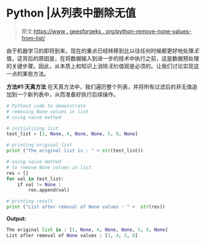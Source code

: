 # Python |从列表中删除无值

> 原文:[https://www . geesforgeks . org/python-remove-none-values-from-list/](https://www.geeksforgeeks.org/python-remove-none-values-from-list/)

由于机器学习的即将到来，现在的重点已经转移到比以往任何时候都更好地处理*无*值，这背后的原因是，在将数据输入到进一步的技术中执行之前，这是数据预处理的关键步骤。因此，从本质上和知识上消除*无*价值观是必须的。让我们讨论实现这一点的某些方法。

**方法#1:天真方法**
在天真方法中，我们遍历整个列表，并将所有过滤后的非无值追加到一个新列表中，从而准备好执行后续操作。

```py
# Python3 code to demonstrate 
# removing None values in list
# using naive method 

# initializing list
test_list = [1, None, 4, None, None, 5, 8, None]

# printing original list 
print ("The original list is : " + str(test_list))

# using naive method 
# to remove None values in list
res = []
for val in test_list:
    if val != None :
        res.append(val)

# printing result
print ("List after removal of None values : " +  str(res))
```

**Output:**

```py
The original list is : [1, None, 4, None, None, 5, 8, None]
List after removal of None values : [1, 4, 5, 8]

```
